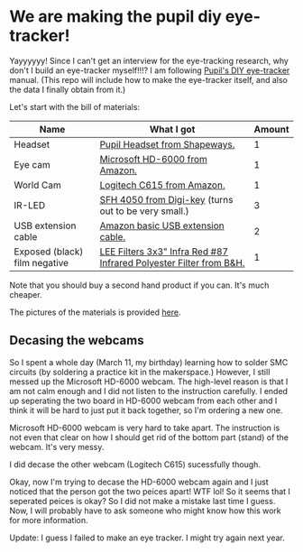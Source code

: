 # We are making the pupil diy eye-tracker!

Yayyyyyy! Since I can't get an interview for the eye-tracking research, why don't I build an eye-tracker myself!!!? I am following [Pupil's DIY eye-tracker][1] manual. (This repo will include how to make the eye-tracker itself, and also the data I finally obtain from it.)

[1]: https://docs.pupil-labs.com/#diy

Let's start with the bill of materials:

| Name | What I got | Amount |
|------|------------------------|------|
| Headset | [Pupil Headset from Shapeways.][2] | 1
| Eye cam | [Microsoft HD-6000 from Amazon.][3] | 1
| World Cam | [Logitech C615 from Amazon.][4] | 1
| IR-LED | [SFH 4050 from Digi-key][5] (turns out to be very small.) | 3 
| USB extension cable | [Amazon basic USB extension cable.][6] | 2
| Exposed (black) film negative | [LEE Filters 3x3" Infra Red #87 Infrared Polyester Filter from B&H.][7] | 1

Note that you should buy a second hand product if you can. It's much cheaper.

[2]: https://www.shapeways.com/product/LQJJK2CHQ/pupil-mobile-eye-tracking-headset?optionId=43013982m
[3]: https://www.amazon.com/Microsoft-LifeCam-HD-6000-Webcam-Notebooks/dp/B00372567A
[4]: https://www.amazon.com/Logitech-Laptop-Webcam-Design-360-Degree/dp/B004YW7WCY
[5]: https://www.digikey.com/product-detail/en/osram-opto-semiconductors-inc/SFH-4050-Z/475-2864-1-ND/2207282
[6]: https://www.amazon.com/AmazonBasics-Extension-Cable-Male-Female/dp/B00NH11R3I
[7]: https://www.bhphotovideo.com/c/product/102762-REG/LEE_Filters_87P3_3x3_Infra_Red_87.html

The pictures of the materials is provided [here][mat].

[mat]: https://github.com/ssantichaivekin/making-pupil-eye-reacker-diy/tree/master/materials

## Decasing the webcams

So I spent a whole day (March 11, my birthday) learning how to solder SMC circuits (by soldering a practice kit in the makerspace.) However, I still messed up the Microsoft HD-6000 webcam. The high-level reason is that I am not calm enough and I did not listen to the instruction carefully. I ended up seperating the two board in HD-6000 webcam from each other and I think it will be hard to just put it back together, so I'm ordering a new one.

Microsoft HD-6000 webcam is very hard to take apart. The instruction is not even that clear on how I should get rid of the bottom part (stand) of the webcam. It's very messy.

I did decase the other webcam (Logitech C615) sucessfully though.

Okay, now I'm trying to decase the HD-6000 webcam again and I just noticed that the person got the two peices apart! WTF lol! So it seems that I seperated peices is okay? So I did not make a mistake last time I guess. Now, I will probably have to ask someone who might know how this work for more information.

Update: I guess I failed to make an eye tracker. I might try again next year.




